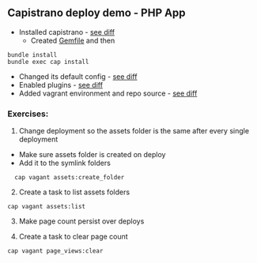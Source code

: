 Capistrano deploy demo - PHP App
---------------------------------

- Installed capistrano - [see diff](https://github.com/mjacobus/capistrano-demo/commit/7ca39d45a6be778768b798348d4d05ffef5baca0)
  - Created [Gemfile](https://github.com/mjacobus/capistrano-demo/blob/7ca39d45a6be778768b798348d4d05ffef5baca0/Gemfile) and then

```
bundle install
bundle exec cap install
```

- Changed its default config - [see diff](https://github.com/mjacobus/capistrano-demo/commit/aba38c20179f6ac30d3f9c989554b14ecd1653fd)
- Enabled plugins - [see diff](https://github.com/mjacobus/capistrano-demo/commit/85a7a5f45a91a851ad017ce95d1124d41fb49ab1)
- Added vagrant environment and repo source - [see diff](https://github.com/mjacobus/capistrano-demo/commit/2b882592d4f1b7e025220945f1548e9620d09e6f)

### Exercises:


1. Change deployment so the assets folder is the same after every single deployment
  - Make sure assets folder is created on deploy
  - Add it to the symlink folders

  ```
    cap vagant assets:create_folder
  ```

2. Create a task to list assets folders

  ```
  cap vagant assets:list
  ```

3. Make page count persist over deploys


4. Create a task to clear page count

  ```
  cap vagant page_views:clear
  ```
